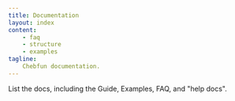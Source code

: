 ```yaml
---
title: Documentation
layout: index
content:
    - faq
    - structure
    - examples
tagline:
    Chebfun documentation.
---
```


List the docs, including the Guide, Examples, FAQ, and "help docs".
